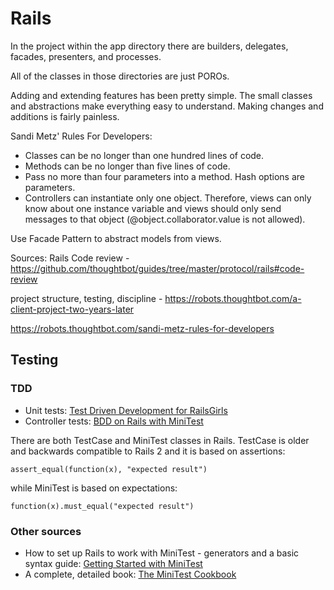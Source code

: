 # Rails

In the project within the app directory there are builders, delegates, facades, presenters, and processes.

All of the classes in those directories are just POROs.

Adding and extending features has been pretty simple. The small classes and abstractions make everything easy to understand. Making changes and additions is fairly painless.

Sandi Metz' Rules For Developers:

- Classes can be no longer than one hundred lines of code.
- Methods can be no longer than five lines of code.
- Pass no more than four parameters into a method. Hash options are parameters.
- Controllers can instantiate only one object. Therefore, views can only know about one instance variable and views should only send messages to that object (@object.collaborator.value is not allowed).

Use Facade Pattern to abstract models from views.

Sources:
  Rails Code review - https://github.com/thoughtbot/guides/tree/master/protocol/rails#code-review

  project structure, testing, discipline - https://robots.thoughtbot.com/a-client-project-two-years-later

  https://robots.thoughtbot.com/sandi-metz-rules-for-developers

## Testing

### TDD

- Unit tests: [Test Driven Development for RailsGirls](http://guides.railsgirls.com/test-driven-development/)
- Controller tests: [BDD on Rails with MiniTest](https://semaphoreci.com/blog/2014/10/27/bdd-on-rails-with-minitest-part-1-up-and-running.html)

There are both TestCase and MiniTest classes in Rails. TestCase is older and backwards compatible to Rails 2 and it is based on assertions:

```
assert_equal(function(x), "expected result")
```

while MiniTest is based on expectations:

```
function(x).must_equal("expected result")
```

### Other sources

- How to set up Rails to work with MiniTest - generators and a basic syntax guide: [Getting Started with MiniTest](http://6ftdan.com/allyourdev/2015/04/04/getting-started-with-minitest/)
- A complete, detailed book: [The MiniTest Cookbook](http://chriskottom.com/minitestcookbook/)
